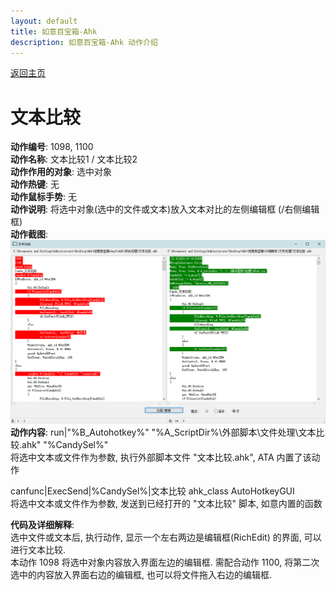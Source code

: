```yaml
---
layout: default
title: 如意百宝箱-Ahk
description: 如意百宝箱-Ahk 动作介绍
---
```

<link rel="stylesheet" href="../Actions/css/atom-one-light.min.css">
<script src="../Actions/js/highlight.min.js"></script>
<script>hljs.highlightAll();</script>

[返回主页](../index.md)

# [](#header-2) 文本比较

**动作编号**: 1098, 1100  
**动作名称**: 文本比较1 / 文本比较2  
**动作作用的对象**: 选中对象  
**动作热键**: 无  
**动作鼠标手势**: 无  
**动作说明**: 将选中对象(选中的文件或文本)放入文本对比的左侧编辑框 (/右侧编辑框)  
**动作截图**:  
  ![关闭窗口](img1/1098.png)  
**动作内容**: run|"%B_Autohotkey%" "%A_ScriptDir%\外部脚本\文件处理\文本比较.ahk" "%CandySel%"  
将选中文本或文件作为参数, 执行外部脚本文件 "文本比较.ahk", ATA 内置了该动作  

canfunc\|ExecSend\|%CandySel%\|文本比较 ahk_class AutoHotkeyGUI  
将选中文本或文件作为参数, 发送到已经打开的 "文本比较" 脚本, 如意内置的函数  

**代码及详细解释**:  
选中文件或文本后, 执行动作, 显示一个左右两边是编辑框(RichEdit) 的界面, 可以进行文本比较.  
本动作 1098 将选中对象内容放入界面左边的编辑框. 需配合动作 1100, 将第二次选中的内容放入界面右边的编辑框,  也可以将文件拖入右边的编辑框.  
